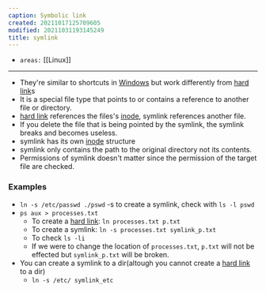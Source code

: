 ```yaml
---
caption: Symbolic link
created: 20211017125709605
modified: 20211031193145249
title: symlink
---
```


- `areas:` [[Linux]]

---

- They're similar to shortcuts in [Windows](#Windows) but work differently from [hard link](#hard%20link)s
- It is a special file type that points to or contains a reference to another file or directory.
- [hard link](#hard%20link) references the files's [inode](#inode), symlink references another file.
- If you delete the file that is being pointed by the symlink, the symlink breaks and becomes useless.
- symlink has its own [inode](#inode) structure
- symlink only contains the path to the original directory not its contents.
- Permissions of symlink doesn't matter since the permission of the target file are checked.

### Examples

- `ln -s /etc/passwd ./pswd` -s to create a symlink, check with `ls -l pswd`
- `ps aux > processes.txt`
  - To create a [hard link](#hard%20link): `ln processes.txt p.txt`
  - To create a symlink: `ln -s processes.txt symlink_p.txt`
  - To check `ls -li`
  - If we were to change the location of `processes.txt`, `p.txt` will not be effected but `symlink_p.txt` will be broken.
- You can create a symlink to a dir(altough you cannot create a [hard link](#hard%20link) to a dir)
  - `ln -s /etc/ symlink_etc`

